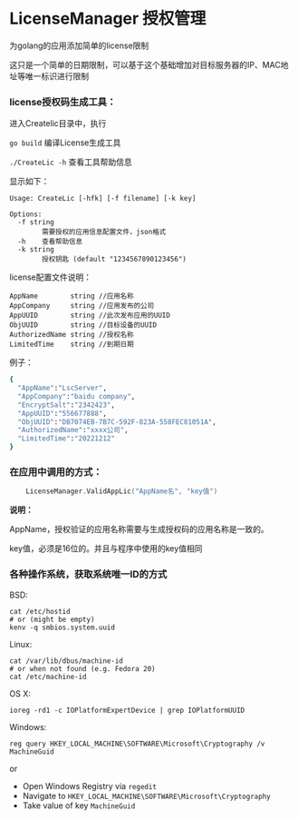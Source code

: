 # LicenseManager 授权管理

为golang的应用添加简单的license限制

这只是一个简单的日期限制，可以基于这个基础增加对目标服务器的IP、MAC地址等唯一标识进行限制


### license授权码生成工具：
进入Createlic目录中，执行

`go build` 编译License生成工具


`./CreateLic -h` 查看工具帮助信息

显示如下：

```
Usage: CreateLic [-hfk] [-f filename] [-k key]

Options:
  -f string
        需要授权的应用信息配置文件，json格式
  -h    查看帮助信息
  -k string
        授权钥匙 (default "1234567890123456")

```

license配置文件说明：
	
	AppName        string //应用名称
	AppCompany     string //应用发布的公司
	AppUUID        string //此次发布应用的UUID
	ObjUUID        string //目标设备的UUID
	AuthorizedName string //授权名称
	LimitedTime    string //到期日期
  
例子：

```bash
{
  "AppName":"LscServer",
  "AppCompany":"baidu company",
  "EncryptSalt":"2342423",
  "AppUUID":"556677888",
  "ObjUUID":"DB7074EB-7B7C-592F-823A-558FEC81051A",
  "AuthorizedName":"xxxx公司",
  "LimitedTime":"20221212"
}

```

### 在应用中调用的方式：

```go
	LicenseManager.ValidAppLic("AppName名", "key值")
```

**说明：**

AppName，授权验证的应用名称需要与生成授权码的应用名称是一致的。

key值，必须是16位的。并且与程序中使用的key值相同


### 各种操作系统，获取系统唯一ID的方式

BSD:

```source-shell
cat /etc/hostid
# or (might be empty)
kenv -q smbios.system.uuid
```

Linux:

```source-shell
cat /var/lib/dbus/machine-id
# or when not found (e.g. Fedora 20)
cat /etc/machine-id
```

OS X:

```source-shell
ioreg -rd1 -c IOPlatformExpertDevice | grep IOPlatformUUID
```

Windows:

```source-batchfile
reg query HKEY_LOCAL_MACHINE\SOFTWARE\Microsoft\Cryptography /v MachineGuid
```

or

* Open Windows Registry via `regedit`
* Navigate to `HKEY_LOCAL_MACHINE\SOFTWARE\Microsoft\Cryptography`
* Take value of key `MachineGuid`


